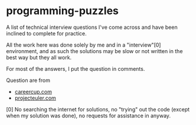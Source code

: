 programming-puzzles
===================

A list of technical interview questions I've come across and have been inclined to complete for practice.

All the work here was done solely by me and in a "interview"[0] environment, and as such the solutions may be slow or not written in the best way but they all work.

For most of the answers, I put the question in comments.

Question are from 
- [careercup.com]()
- [projecteuler.com]()

[0] No searching the internet for solutions, no "trying" out the code (except when my solution was done), no requests for assistance in anyway.


